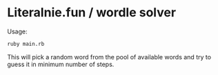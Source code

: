# Literalnie.fun / wordle solver

Usage:
```bash
ruby main.rb
```

This will pick a random word from the pool of available words and try to guess it in minimum number of steps.
